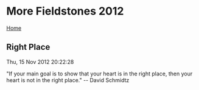 
# More Fieldstones 2012

[Home](./index.html)

## Right Place
Thu, 15 Nov 2012 20:22:28

"If your main goal is to show that your heart is in the right place, then your heart is not in the right place." -- David Schmidtz

